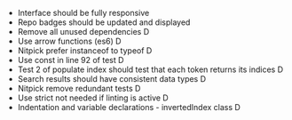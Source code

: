 - Interface should be fully responsive
- Repo badges should be updated and displayed
- Remove all unused dependencies D
- Use arrow functions (es6) D
- Nitpick prefer instanceof to typeof D
- Use const in line 92 of test D
- Test 2 of populate index should test that each token returns its indices D
- Search results should have consistent data types D
- Nitpick remove redundant tests D
- Use strict not needed if linting is active D
- Indentation and variable declarations - invertedIndex class D